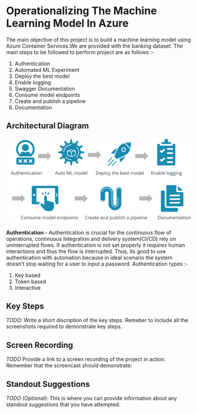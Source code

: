 # Operationalizing The Machine Learning Model In Azure

The main objective of this project is to build a machine learning model using Azure Container Services.We are provided with the banking dataset. The main steps to be followed to perform project are as follows :-

1) Authentication
2) Automated ML Experiment
3) Deploy the best model
4) Enable logging
5) Swagger Documentation
6) Consume model endpoints
7) Create and publish a pipeline
9) Documentation

## Architectural Diagram

![diagram](screenshots/image.png)

**Authentication**:- Authentication is crucial for the continuous flow of operations, continuous Integration and delivery system(CI/CD) rely on uninterrupted flows. If authentication is not set properly it requires human interactions and thus the flow is interrupted. Thus, its good to use authentication with automation because in ideal scenario the system doesn't stop waiting for a user to input a password.
Authentication types :-
 1) Key based
 2) Token based
 3) Interactive
 


## Key Steps

_TODO_: Write a short discription of the key steps. Remeber to include all the screenshots required to demonstrate key steps.

## Screen Recording

_TODO_ Provide a link to a screen recording of the project in action. Remember that the screencast should demonstrate:

## Standout Suggestions

_TODO (Optional):_ This is where you can provide information about any standout suggestions that you have attempted.
